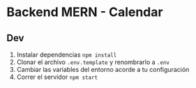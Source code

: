 # Backend MERN - Calendar 

## Dev

1. Instalar dependencias `npm install`
2. Clonar el archivo `.env.template` y renombrarlo a `.env`
3. Cambiar las variables del entorno acorde a tu configuración
4. Correr el servidor `npm start`